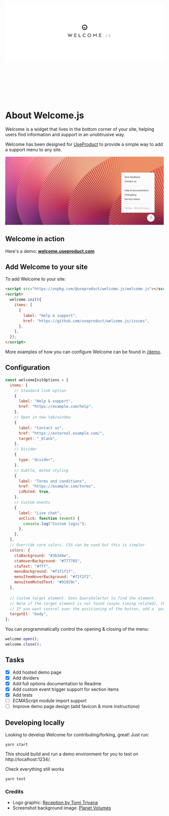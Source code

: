 ![Welcome banner logo](assets/welcome-text-logo.png)

<div style="height:100px"></div>

# About Welcome.js

Welcome is a widget that lives in the bottom corner of your site, helping users find information and support in an unobtrusive way.

Welcome has been designed for [UseProduct](https://www.useproduct.com) to provide a simple way to add a support menu to any site.

![Hero](assets/screenshot.png)

## Welcome in action

Here's a demo: **[welcome.useproduct.com](https://welcome.useproduct.com/)**

## Add Welcome to your site

To add Welcome to your site:

```html
<script src="https://unpkg.com/@useproduct/welcome.js/welcome.js"></script>
<script>
  welcome.init({
    items: [
      {
        label: "Help & support",
        href: "https://github.com/useproduct/welcome.js/issues",
      },
    ],
  });
</script>
```

More examples of how you can configure Welcome can be found in [/demo](/demo).

## Configuration

```javascript
const welcomeInitOptions = {
  items: [
    // Standard link option
    {
      label: "Help & support",
      href: "https://example.com/help",
    },
    // Open in new tab/window
    {
      label: "Contact us",
      href: "https://external.example.com/",
      target: "_blank",
    },
    // Divider
    {
      type: "divider",
    },
    // Subtle, muted styling
    {
      label: "Terms and conditions",
      href: "https://example.com/terms",
      isMuted: true,
    },
    // Custom events
    {
      label: "Live chat",
      onClick: function (event) {
        console.log("Custom logic");
      },
    },
  ],
  // Override core colors. CSS can be used but this is simpler
  colors: {
    ctaBackground: "#3b3d4e",
    ctaHoverBackground: "#777785",
    ctaText: "#fff",
    menuBackground: "#f1f1f1f",
    menuItemHoverBackground: "#f2f2f2",
    menuItemMutedText: "#91929c",
  },

  // Custom target element. Uses QuerySelector to find the element.
  // Note if the target element is not found (async timing related), the menu will be appended to the body.
  // If you want control over the positioning of the button, add a `position: relative` to the target element.
  targetEl: "body",
};
```

You can programmatically control the opening & closing of the menu:

```javascript
welcome.open();
welcome.close();
```

## Tasks

- [x] Add hosted demo page
- [x] Add dividers
- [x] Add full options documentation to Readme
- [x] Add custom event trigger support for section items
- [x] Add tests
- [ ] ECMAScript module import support
- [ ] Improve demo page design (add favicon & more instructions)

## Developing locally

Looking to develop Welcome for contributing/forking, great! Just run:

```
yarn start
```

This should build and run a demo environment for you to test on http://localhost:1234/.

Check everything still works

```
yarn test
```

### Credits

- Logo graphic: [Reception by Tomi Triyana](https://thenounproject.com/icon/reception-3177734/)
- Screenshot background image: [Planet Volumes](https://unsplash.com/fr/@planetvolumes?utm_source=unsplash&utm_medium=referral&utm_content=creditCopyText)
